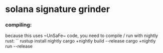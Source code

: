 # solana signature grinder


### compiling:
because this uses ~UnSaFe~ code, you need to compile / run with nightly rust:
``
rustup install nightly
cargo +nightly build --release
cargo +nightly run --release
```